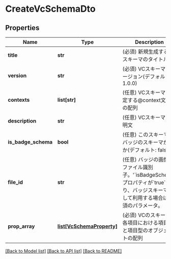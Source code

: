 # CreateVcSchemaDto

## Properties
Name | Type | Description | Notes
------------ | ------------- | ------------- | -------------
**title** | **str** | (必須) 新規生成するVCスキーマのタイトル | 
**version** | **str** | (必須) VCスキーマのバージョン(デフォルト: 1.0.0) | 
**contexts** | **list[str]** | (任意) VCスキーマに設定する@context文字列の配列 | [optional] 
**description** | **str** | (任意) VCスキーマの説明文 | [optional] 
**is_badge_schema** | **bool** | (任意) このスキーマがバッジのスキーマか否か(デフォルト: false) | 
**file_id** | **str** | (任意) バッジの画像のファイル識別子。&#x27;&#x60;isBadgeSchema&#x60;プロパティが&#x60;true&#x60;であり、バッジスキーマとして利用する場合は必須のパラメータ。 | 
**prop_array** | [**list[VcSchemaProperty]**](VcSchemaProperty.md) | (必須) VCのスキーマの各項目における項目名と項目型のオブジェクトの配列 | 

[[Back to Model list]](../README.md#documentation-for-models) [[Back to API list]](../README.md#documentation-for-api-endpoints) [[Back to README]](../README.md)

